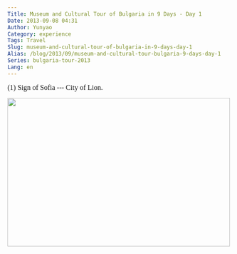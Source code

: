 ```yaml
---
Title: Museum and Cultural Tour of Bulgaria in 9 Days - Day 1
Date: 2013-09-08 04:31
Author: Yunyao
Category: experience
Tags: Travel
Slug: museum-and-cultural-tour-of-bulgaria-in-9-days-day-1
Alias: /blog/2013/09/museum-and-cultural-tour-bulgaria-9-days-day-1
Series: bulgaria-tour-2013
Lang: en
---
```


<span style="font-family: georgia,palatino; font-size: medium;">(1) Sign of Sofia --- City of Lion.</span>

<span style="font-family: georgia,palatino; font-size: medium;"><img src="https://farm3.staticflickr.com/2830/9592419271_3a67bacd31.jpg" width="500" height="333" /></span>
